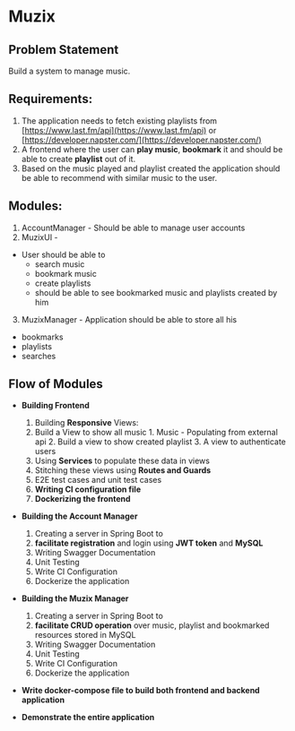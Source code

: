 # Muzix

## Problem Statement

Build a system to manage music.

## Requirements:

1. The application needs to fetch existing playlists from [https://www.last.fm/api](https://www.last.fm/api) or [https://developer.napster.com/](https://developer.napster.com/)
2. A frontend where the user can **play music**, **bookmark** it and should be able to create **playlist** out of it.
3. Based on the music played and playlist created the application should be able to recommend with similar music to the user.

## Modules:
1. AccountManager - Should be able to manage user accounts
2. MuzixUI -
  - User should be able to
    - search music
    - bookmark music
    - create playlists
    - should be able to see bookmarked music and playlists created by him
3. MuzixManager - Application should be able to store all his
  - bookmarks
  - playlists
  - searches

## Flow of Modules

- **Building Frontend**
  1. Building **Responsive** Views:
    1. Build a View to show all music
      1. Music - Populating from external api
      2. Build a view to show created playlist
      3. A view to authenticate users
  2. Using **Services** to populate these data in views
  3. Stitching these views using **Routes and Guards**
  4. E2E test cases and unit test cases
  5. **Writing CI configuration file**
  6. **Dockerizing the frontend**

- **Building the Account Manager**
  1. Creating a server in Spring Boot to 
    1. **facilitate registration** and login using **JWT token** and **MySQL**
  2. Writing Swagger Documentation
  3. Unit Testing
  4. Write CI Configuration
  5. Dockerize the application

- **Building the Muzix Manager**
  1. Creating a server in Spring Boot to 
    1. **facilitate CRUD operation** over music, playlist and bookmarked resources stored in MySQL
  2. Writing Swagger Documentation
  3. Unit Testing
  4. Write CI Configuration
  5. Dockerize the application

- **Write docker-compose file to build both frontend and backend application**

- **Demonstrate the entire application**